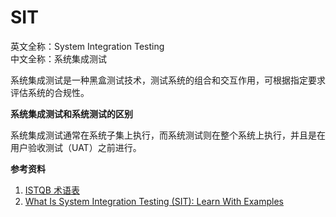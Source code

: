 
# SIT

英文全称：System Integration Testing  
中文全称：系统集成测试

系统集成测试是一种黑盒测试技术，测试系统的组合和交互作用，可根据指定要求评估系统的合规性。

**系统集成测试和系统测试的区别**

系统集成测试通常在系统子集上执行，而系统测试则在整个系统上执行，并且是在用户验收测试（UAT）之前进行。

**参考资料**

1. [ISTQB 术语表](https://www.cstqb.cn/ISTQB%C2%AE%E6%9C%AF%E8%AF%AD%E8%A1%A8.html)
1. [What Is System Integration Testing (SIT): Learn With Examples](https://www.softwaretestinghelp.com/system-integration-testing/)

